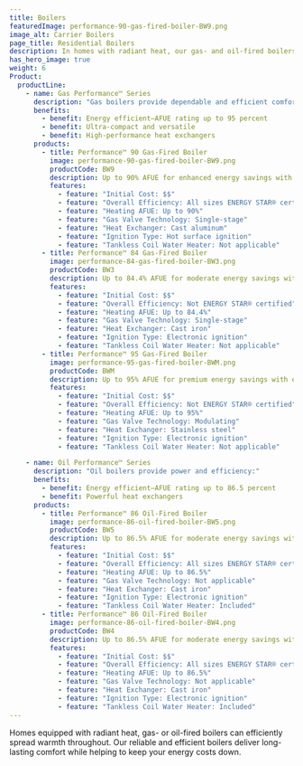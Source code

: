 ```yaml
---
title: Boilers
featuredImage: performance-90-gas-fired-boiler-BW9.png
image_alt: Carrier Boilers
page_title: Residential Boilers
description: In homes with radiant heat, our gas- and oil-fired boilers efficiently power your system and spread warmth. Find a boiler today.
has_hero_image: true
weight: 6
Product:
  productLine:
    - name: Gas Performance™ Series
      description: "Gas boilers provide dependable and efficient comfort:"
      benefits:
        - benefit: Energy efficient—AFUE rating up to 95 percent
        - benefit: Ultra-compact and versatile
        - benefit: High-performance heat exchangers
      products:
        - title: Performance™ 90 Gas-Fired Boiler
          image: performance-90-gas-fired-boiler-BW9.png
          productCode: BW9
          description: Up to 90% AFUE for enhanced energy savings with standard comfort features.
          features:
            - feature: "Initial Cost: $$"
            - feature: "Overall Efficiency: All sizes ENERGY STAR® certified"
            - feature: "Heating AFUE: Up to 90%"
            - feature: "Gas Valve Technology: Single-stage"
            - feature: "Heat Exchanger: Cast aluminum"
            - feature: "Ignition Type: Hot surface ignition"
            - feature: "Tankless Coil Water Heater: Not applicable"
        - title: Performance™ 84 Gas-Fired Boiler
          image: performance-84-gas-fired-boiler-BW3.png
          productCode: BW3
          description: Up to 84.4% AFUE for moderate energy savings with standard comfort features.
          features:
            - feature: "Initial Cost: $$"
            - feature: "Overall Efficiency: Not ENERGY STAR® certified"
            - feature: "Heating AFUE: Up to 84.4%"
            - feature: "Gas Valve Technology: Single-stage"
            - feature: "Heat Exchanger: Cast iron"
            - feature: "Ignition Type: Electronic ignition"
            - feature: "Tankless Coil Water Heater: Not applicable"
        - title: Performance™ 95 Gas-Fired Boiler
          image: performance-95-gas-fired-boiler-BWM.png
          productCode: BWM
          description: Up to 95% AFUE for premium energy savings with enhanced comfort features.
          features:
            - feature: "Initial Cost: $$"
            - feature: "Overall Efficiency: Not ENERGY STAR® certified"
            - feature: "Heating AFUE: Up to 95%"
            - feature: "Gas Valve Technology: Modulating"
            - feature: "Heat Exchanger: Stainless steel"
            - feature: "Ignition Type: Electronic ignition"
            - feature: "Tankless Coil Water Heater: Not applicable"

    - name: Oil Performance™ Series
      description: "Oil boilers provide power and efficiency:"
      benefits:
        - benefit: Energy efficient—AFUE rating up to 86.5 percent
        - benefit: Powerful heat exchangers
      products:
        - title: Performance™ 86 Oil-Fired Boiler
          image: performance-86-oil-fired-boiler-BW5.png
          productCode: BW5
          description: Up to 86.5% AFUE for moderate energy savings with standard comfort features.
          features:
            - feature: "Initial Cost: $$"
            - feature: "Overall Efficiency: All sizes ENERGY STAR® certified"
            - feature: "Heating AFUE: Up to 86.5%"
            - feature: "Gas Valve Technology: Not applicable"
            - feature: "Heat Exchanger: Cast iron"
            - feature: "Ignition Type: Electronic ignition"
            - feature: "Tankless Coil Water Heater: Included"
        - title: Performance™ 86 Oil-Fired Boiler
          image: performance-86-oil-fired-boiler-BW4.png
          productCode: BW4
          description: Up to 86.5% AFUE for moderate energy savings with standard comfort features.
          features:
            - feature: "Initial Cost: $$"
            - feature: "Overall Efficiency: All sizes ENERGY STAR® certified"
            - feature: "Heating AFUE: Up to 86.5%"
            - feature: "Gas Valve Technology: Not applicable"
            - feature: "Heat Exchanger: Cast iron"
            - feature: "Ignition Type: Electronic ignition"
            - feature: "Tankless Coil Water Heater: Included"
---
```


Homes equipped with radiant heat, gas- or oil-fired boilers can efficiently spread warmth throughout. Our reliable and efficient boilers deliver long-lasting comfort while helping to keep your energy costs down.
